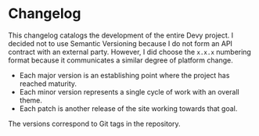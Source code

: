 # Changelog

This changelog catalogs the development of the entire Devy project. I decided not to use Semantic Versioning because I do not form an API
contract with an external party. However, I did choose the `x.x.x` numbering format because it communicates a similar degree of platform
change.

- Each major version is an establishing point where the project has reached maturity.
- Each minor version represents a single cycle of work with an overall theme.
- Each patch is another release of the site working towards that goal.

The versions correspond to Git tags in the repository.
